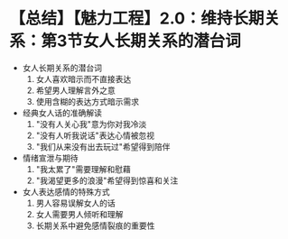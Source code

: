 # 【总结】【魅力工程】2.0：维持长期关系：第3节女人长期关系的潜台词

-   女人长期关系的潜台词
    1.  女人喜欢暗示而不直接表达
    2.  希望男人理解言外之意
    3.  使用含糊的表达方式暗示需求
-   经典女人话的准确解读
    1.  "没有人关心我"意为你对我冷淡
    2.  "没有人听我说话"表达心情被忽视
    3.  "我们从来没有出去玩过"希望得到陪伴
-   情绪宣泄与期待
    1.  "我太累了"需要理解和慰藉
    2.  "我渴望更多的浪漫"希望得到惊喜和关注
-   女人表达感情的特殊方式
    1.  男人容易误解女人的话
    2.  女人需要男人倾听和理解
    3.  长期关系中避免感情裂痕的重要性